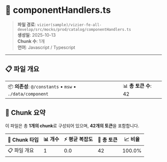 # 📄 componentHandlers.ts

> **파일 경로**: `vizier(sample)/vizier-fe-all-develop/src/mocks/prod/catalog/componentHandlers.ts`  
> **생성일**: 2025-10-13  
> **Chunk 수**: 1개  
> **언어**: Javascript / Typescript
---


## 📋 파일 개요

| | |
|--|--|
| 📦 **의존성**: `@/constants` • `msw` • `./data/component` | 📊 **총 토큰 수**: 42 |






## 🧩 Chunk 요약

이 파일은 총 **1개의 chunk**로 구성되어 있으며, **42개의 토큰**을 포함합니다.

| 🧩 Chunk 타입 | 📊 개수 | ⚡ 평균 복잡도 | 📝 총 토큰 | 📈 비율 |
|---------------|--------|-------------|----------|--------|
| 📋 파일 개요 | 1 | 0.0 | 42 | 100.0% |

